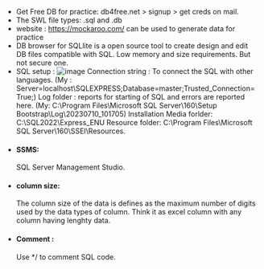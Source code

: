 * Get Free DB for practice: db4free.net > signup > get creds on mail.
* The SWL file types: .sql and .db
* website : https://mockaroo.com/ can be used to generate data for practice
* DB browser for SQLlite is a open source tool to create design and edit DB files compatible with SQL. Low memory and size requirements. But not secure one.
* SQL setup : 
  ![image](https://github.com/adarshraj99/MySQL/assets/122180050/122f0a45-b8fa-4eea-bb74-2b057da72291)
Connection string : To connect the SQL with other languages. (My : Server=localhost\SQLEXPRESS;Database=master;Trusted_Connection=True;)
Log folder : reports for starting of SQL and errors are reported here. (My: C:\Program Files\Microsoft SQL Server\160\Setup Bootstrap\Log\20230710_101705)
Installation Media forlder: C:\SQL2022\Express_ENU
Resource folder: C:\Program Files\Microsoft SQL Server\160\SSEI\Resources.
* #### SSMS:
  SQL Server Management Studio. 
* #### column size:
  The column size of the data is defines as the maximum number of digits used by the data types of column. Think it as excel column with any column having lenghty data. 
* #### Comment :
  Use */ to comment SQL code. 

